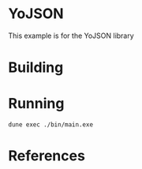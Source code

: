 # YoJSON

This example is for the YoJSON library

# Building

# Running

`dune exec ./bin/main.exe`

# References


